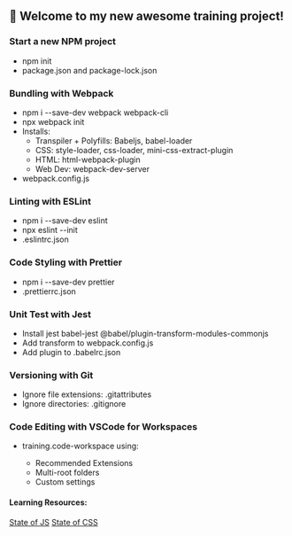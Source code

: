 ## 🚀 Welcome to my new awesome training project!

### Start a new NPM project

-   npm init
-   package.json and package-lock.json

### Bundling with Webpack

-   npm i --save-dev webpack webpack-cli
-   npx webpack init
-   Installs:
    -   Transpiler + Polyfills: Babeljs, babel-loader
    -   CSS: style-loader, css-loader, mini-css-extract-plugin
    -   HTML: html-webpack-plugin
    -   Web Dev: webpack-dev-server
-   webpack.config.js

### Linting with ESLint

-   npm i --save-dev eslint
-   npx eslint --init
-   .eslintrc.json

### Code Styling with Prettier

-   npm i --save-dev prettier
-   .prettierrc.json

### Unit Test with Jest

-   Install jest babel-jest @babel/plugin-transform-modules-commonjs
-   Add transform to webpack.config.js
-   Add plugin to .babelrc.json

### Versioning with Git

-   Ignore file extensions: .gitattributes
-   Ignore directories: .gitignore

### Code Editing with VSCode for Workspaces

-   training.code-workspace using:

    -   Recommended Extensions
    -   Multi-root folders
    -   Custom settings

#### Learning Resources:

[State of JS](stateofjs.com)
[State of CSS](stateofcss.com)
